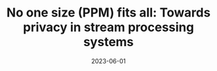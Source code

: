---
title: "No one size (PPM) fits all: Towards privacy in stream processing systems"
collection: publications
category: conferences
permalink: /publication/2023-ppm
#excerpt: 'This paper is about the number 1. 📄 [PDF](http://academicpages.github.io/files/paper1.pdf) | 📚 [BibTeX](http://academicpages.github.io/files/bibtex1.bib)'
date: 2023-06-01
#venue: 'Proceedings of the 17th ACM International Conference on Distributed and Event-based Systems'
#slidesurl: 'http://pratyushagnihotri.github.io/files/slides1.pdf'
paperurl: '📄 http://pratyushagnihotri.github.io/files/ppm.pdf'
bibtexurl: '📚 http://pratyushagnihotri.github.io/files/ppm.bib'
citation: 'Fomichev, Mikhail and Luthra, Manisha and Benndorf, Maik and <b>Agnihotri, Pratyush</b>. (2023). &quot;No one size (PPM) fits all: Towards privacy in stream processing systems.&quot; <i>Proceedings of the 17th ACM International Conference on Distributed and Event-based Systems</i>.'

---